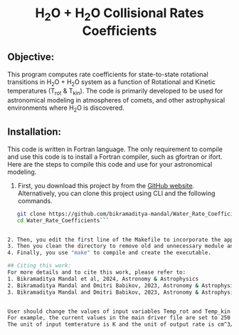 <h1 align="center">H<sub>2</sub>O + H<sub>2</sub>O Collisional Rates Coefficients</h1>

## Objective:
This program computes rate coefficients for state-to-state rotational transitions in H<sub>2</sub>O + H<sub>2</sub>O system as a function of Rotational and Kinetic temperatures (T<sub>rot</sub> & T<sub>kin</sub>). The code is primarily developed to be used for astronomical modeling in atmospheres of comets, and other astrophysical environments where H<sub>2</sub>O is discovered.

## Installation:
This code is written in Fortran language. The only requirement to compile and use this code is to install a Fortran compiler, such as gfortran or ifort. Here are the steps to compile this code and use for your astronomical modeling.
1. First, you download this project by from the [GitHub website](https://github.com/bikramaditya-mandal/Water_Rate_Coefficients.git). Alternatively, you can clone this project using CLI and the following commands.

```sh
   git clone https://github.com/bikramaditya-mandal/Water_Rate_Coefficients.git
   cd Water_Rate_Coefficients```


2. Then, you edit the first line of the Makefile to incorporate the appropriate installed compiler by modifying "FC=gfortran". You need to replace "gfortran" with your own choice of compiler.
3. Then you clean the directory to remove old and unnecessary module and object files using "make clean"
4. Finally, you use "make" to compile and create the executable.

## Citing this work:
For more details and to cite this work, please refer to:
1. Bikramaditya Mandal et al, 2024, Astronomy & Astrophysics
2. Bikramaditya Mandal and Dmitri Babikov, 2023, Astronomy & Astrophysics, 671, A51.
3. Bikramaditya Mandal and Dmitri Babikov, 2023, Astronomy & Astrophysics, 678, A51.


User should change the values of input variables Temp_rot and Temp_kin to the desired ones only in the file "Generate_Rates.f90".
For example, the current values in the main driver file are set to 250 and 300 K, respectively.
The unit of input temterature is K and the unit of output rate is cm^3/s.

